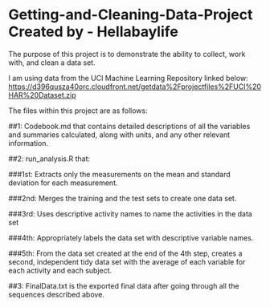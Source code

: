 # Getting-and-Cleaning-Data-Project Created by - Hellabaylife

The purpose of this project is to demonstrate the ability to collect, work with, and clean a data set.

I am using data from the UCI Machine Learning Repository linked below:
<https://d396qusza40orc.cloudfront.net/getdata%2Fprojectfiles%2FUCI%20HAR%20Dataset.zip>

The files within this project are as follows:

##1: Codebook.md that contains detailed descriptions of all the variables and summaries calculated, along with units, and any other relevant information.

##2: run_analysis.R that:

###1st: Extracts only the measurements on the mean and standard deviation for each measurement. 

###2nd: Merges the training and the test sets to create one data set.

###3rd: Uses descriptive activity names to name the activities in the data set

###4th: Appropriately labels the data set with descriptive variable names. 

###5th: From the data set created at the end of the 4th step, creates a second, independent tidy data set with the average of each variable for each activity and each subject.

##3: FinalData.txt is the exported final data after going through all the sequences described above.
